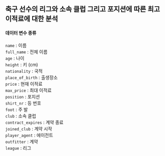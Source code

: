 ## 축구 선수의 리그와 소속 클럽 그리고 포지션에 따른 최고 이적료에 대한 분석

#### 데이터 변수 종류


`name` : 이름 <br>
`full_name` : 전체 이름<br>
`age` : 나이 <br>
`height` : 키 (cm) <br>
`nationality` : 국적 <br>
`place_of_birth` : 출생장소 <br>
`price` : 현재 이적료 <br>
`max_price` : 최대 이적료 <br>
`position` : 포지션 <br>
`shirt_nr` : 등 번호 <br>
`foot` : 주 발 <br>
`club` : 소속 클럽 <br>
`contract_expires` : 계약 종료 <br>
`joined_club` : 계약 시작 <br>
`player_agent` : 에이전트 <br>
`outfitter` : 계약 <br>
`league` : 리그 <br>
